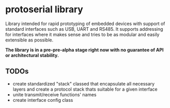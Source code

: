 # protoserial library

Library intended for rapid prototyping of embedded devices with support of standard interfaces such as USB, UART and RS485. It supports addressing for interfaces where it makes sense and tries to be as modular and easily extensible as possible.

**The library is in a pre-pre-alpha stage right now with no guarantee of API or architectural stability.**


## TODOs
- create standardized "stack" classed that encapsulate all necessary layers and create a protocol stack thats suitable for a given interface
- unite transmit/receive functions' names
- create interface config class
